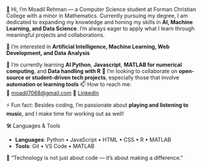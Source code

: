 👋 Hi, I’m Moadil Rehman — a Computer Science student at Forman Christian College with a minor in Mathematics. 
Currently pursuing my degree, I am dedicated to expanding my knowledge and honing my skills in **AI, Machine Learning, and Data Science**. I’m always eager to apply what I learn through meaningful projects and collaborations.

👀 I’m interested in **Artificial Intelligence, Machine Learning, Web Development, and Data Analysis**

🌱 I’m currently learning **AI Python**, **Javascript**, **MATLAB for numerical computing**, and **Data handling with R**
💞️ I’m looking to collaborate on **open-source or student-driven tech projects**, especially those that involve **automation or learning tools**
📫 How to reach me:  
 📧 moadil7068@gmail.com
 💼 [LinkedIn](https://www.linkedin.com/in/moadil-rehman) 

⚡ Fun fact: Besides coding, I’m passionate about **playing and listening to music**, and I make time for working out as well!

🛠️ Languages & Tools
- **Languages**: Python • JavaScript • HTML • CSS • R • MATLAB
- **Tools**: Git • VS Code • MATLAB

🌱 “Technology is not just about code — it’s about making a difference.”

